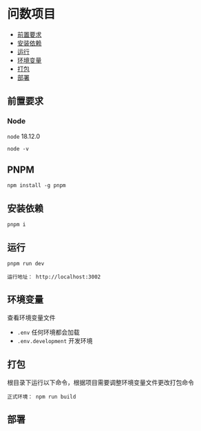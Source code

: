 # 问数项目

- [前置要求](#前置要求)
- [安装依赖](#安装依赖)
- [运行](#运行)
- [环境变量](#环境变量)
- [打包](#打包)
- [部署](#部署)


## 前置要求
### Node
`node` 18.12.0

``` shell
node -v
```
## PNPM
```shell
npm install -g pnpm
```

## 安装依赖
`pnpm i`


## 运行
```shell
pnpm run dev

运行地址： http://localhost:3002
```

## 环境变量
查看环境变量文件
-  `.env` 任何环境都会加载
-  `.env.development` 开发环境

## 打包

根目录下运行以下命令，根据项目需要调整环境变量文件更改打包命令

```shell
正式环境： npm run build
```

## 部署

